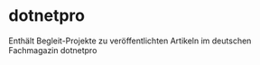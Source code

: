 # dotnetpro
Enthält Begleit-Projekte zu veröffentlichten Artikeln im deutschen Fachmagazin dotnetpro
